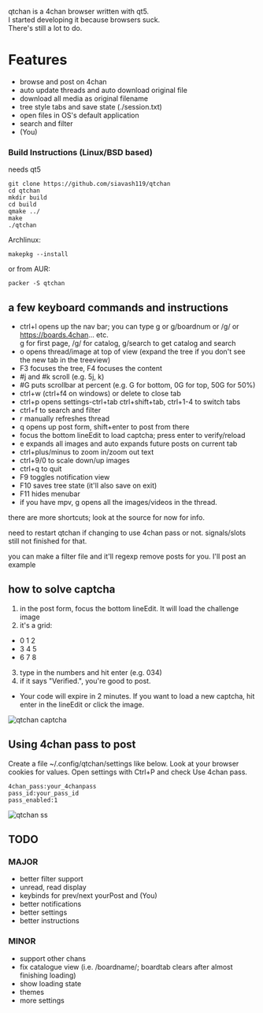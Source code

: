 qtchan is a 4chan browser written with qt5.\
I started developing it because browsers suck.\
There's still a lot to do.


# Features
* browse and post on 4chan
* auto update threads and auto download original file
* download all media as original filename
* tree style tabs and save state (./session.txt)
* open files in OS's default application
* search and filter
* (You)

### Build Instructions (Linux/BSD based)
needs qt5
```
git clone https://github.com/siavash119/qtchan 
cd qtchan
mkdir build
cd build
qmake ../
make
./qtchan
```

Archlinux:
```
makepkg --install
```
or from AUR:
```
packer -S qtchan
```


## a few keyboard commands and instructions
* ctrl+l opens up the nav bar; you can type g or g/boardnum or /g/ or https://boards.4chan... etc.\
g for first page, /g/ for catalog, g/search to get catalog and search
* o opens thread/image at top of view (expand the tree if you don't see the new tab in the treeview)
* F3 focuses the tree, F4 focuses the content
* #j and #k scroll (e.g. 5j, k)
* #G puts scrollbar at percent (e.g. G for bottom, 0G for top, 50G for 50%)
* ctrl+w (ctrl+f4 on windows) or delete to close tab
* ctrl+p opens settings-ctrl+tab ctrl+shift+tab, ctrl+1-4 to switch tabs
* ctrl+f to search and filter
* r manually refreshes thread
* q opens up post form, shift+enter to post from there
* focus the bottom lineEdit to load captcha; press enter to verify/reload
* e expands all images and auto expands future posts on current tab
* ctrl+plus/minus to zoom in/zoom out text
* ctrl+9/0 to scale down/up images
* ctrl+q to quit
* F9 toggles notification view
* F10 saves tree state (it'll also save on exit)
* F11 hides menubar
* if you have mpv, g opens all the images/videos in the thread.

there are more shortcuts; look at the source for now for info.

need to restart qtchan if changing to use 4chan pass or not. signals/slots still not finished for that.

you can make a filter file and it'll regexp remove posts for you. I'll post an example

## how to solve captcha
1. in the post form, focus the bottom lineEdit. It will load the challenge image
2. it's a grid:
* 0 1 2
* 3 4 5
* 6 7 8
3. type in the numbers and hit enter (e.g. 034)
4. if it says "Verified.", you're good to post.
* Your code will expire in 2 minutes. If you want to load a new captcha, hit enter in the lineEdit or click the image.

![qtchan captcha](https://i.abcdn.co/qtchan_captcha.png)

## Using 4chan pass to post
Create a file ~/.config/qtchan/settings like below. Look at your browser cookies for values.
Open settings with Ctrl+P and check Use 4chan pass.
```
4chan_pass:your_4chanpass
pass_id:your_pass_id
pass_enabled:1
```
![qtchan ss](https://i.abcdn.co/qtchan.png)

## TODO
### MAJOR
* better filter support
* unread, read display
* keybinds for prev/next yourPost and (You)
* better notifications
* better settings
* better instructions

### MINOR
* support other chans
* fix catalogue view (i.e. /boardname/; boardtab clears after almost finishing loading)
* show loading state
* themes
* more settings
